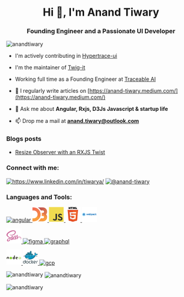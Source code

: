 <h1 align="center">Hi 👋, I'm Anand Tiwary</h1>
<h3 align="center">Founding Engineer and a Passionate UI Developer</h3>

<p align="left"> <img src="https://komarev.com/ghpvc/?username=anandtiwary&label=Profile%20views&color=0e75b6&style=flat" alt="anandtiwary" /> </p>

- I'm actively contributing in [Hypertrace-ui](https://github.com/hypertrace/hypertrace-ui)

- I'm the maintainer of [Twig-it](https://github.com/orgs/twig-it)

- Working full time as a Founding Engineer at [Traceable AI](https://www.traceable.ai/)

- 📝 I regularly write articles on [https://anand-tiwary.medium.com/](https://anand-tiwary.medium.com/)

- 💬 Ask me about **Angular, Rxjs, D3Js Javascript & startup life**

- 📫 Drop me a mail at **anand.tiwary@outlook.com**

### Blogs posts

<!-- BLOG-POST-LIST:START -->
- [Resize Observer with an RXJS Twist](https://javascript.plainenglish.io/resize-observer-with-an-rxjs-twist-8dee5bdedce3?source=rss-1cca34eb1072------2)
<!-- BLOG-POST-LIST:END -->

<h3 align="left">Connect with me:</h3>
<p align="left">
<a href="https://linkedin.com/in/tiwarya/" target="blank"><img align="center" src="https://raw.githubusercontent.com/rahuldkjain/github-profile-readme-generator/master/src/images/icons/Social/linked-in-alt.svg" alt="https://www.linkedin.com/in/tiwarya/" height="30" width="40" /></a>
<a href="https://medium.com/@anand-tiwary" target="blank"><img align="center" src="https://raw.githubusercontent.com/rahuldkjain/github-profile-readme-generator/master/src/images/icons/Social/medium.svg" alt="@anand-tiwary" height="30" width="40" /></a>
</p>

<h3 align="left">Languages and Tools:</h3>
<p align="left"> 
  <a href="https://angular.io" target="_blank"> 
   <img src="https://angular.io/assets/images/logos/angular/angular.svg" alt="angular" width="40" height="40"/> 
  </a> 
    <a href="https://d3js.org/" target="_blank"> 
    <img src="https://raw.githubusercontent.com/devicons/devicon/master/icons/d3js/d3js-original.svg" alt="d3js" width="40" height="40"/> 
  </a> 
  
  <a href="https://developer.mozilla.org/en-US/docs/Web/JavaScript" target="_blank"> 
    <img src="https://raw.githubusercontent.com/devicons/devicon/master/icons/javascript/javascript-original.svg" alt="javascript" width="40" height="40"/> 
  </a>  <a href="https://www.w3.org/html/" target="_blank"> 
    <img src="https://raw.githubusercontent.com/devicons/devicon/master/icons/html5/html5-original-wordmark.svg" alt="html5" width="40" height="40"/> 
  </a> <a href="https://webpack.js.org" target="_blank"> <img src="https://raw.githubusercontent.com/devicons/devicon/d00d0969292a6569d45b06d3f350f463a0107b0d/icons/webpack/webpack-original-wordmark.svg" alt="webpack" width="40" height="40"/> </a> 
  
  <a href="https://sass-lang.com" target="_blank"> <img src="https://raw.githubusercontent.com/devicons/devicon/master/icons/sass/sass-original.svg" alt="sass" width="40" height="40"/> 
  </a> 
    <a href="https://www.figma.com/" target="_blank"> 
    <img src="https://www.vectorlogo.zone/logos/figma/figma-icon.svg" alt="figma" width="40" height="40"/> 
  </a> 
    <a href="https://graphql.org" target="_blank"> 
    <img src="https://www.vectorlogo.zone/logos/graphql/graphql-icon.svg" alt="graphql" width="40" height="40"/> 
  </a> 
  
  <a href="https://nodejs.org" target="_blank"> <img src="https://raw.githubusercontent.com/devicons/devicon/master/icons/nodejs/nodejs-original-wordmark.svg" alt="nodejs" width="40" height="40"/> 
  </a> 
  <a href="https://www.docker.com/" target="_blank"> 
    <img src="https://raw.githubusercontent.com/devicons/devicon/master/icons/docker/docker-original-wordmark.svg" alt="docker" width="40" height="40"/> 
  </a> 
  <a href="https://cloud.google.com" target="_blank"> 
    <img src="https://www.vectorlogo.zone/logos/google_cloud/google_cloud-icon.svg" alt="gcp" width="40" height="40"/> 
  </a> 
</p>

<p><img align="left" src="https://github-readme-stats.vercel.app/api/top-langs?username=anandtiwary&show_icons=true&locale=en&layout=compact" alt="anandtiwary" /></p>

<p>&nbsp;<img align="center" src="https://github-readme-stats.vercel.app/api?username=anandtiwary&show_icons=true&locale=en" alt="anandtiwary" /></p>

<p><img align="center" src="https://github-readme-streak-stats.herokuapp.com/?user=anandtiwary&" alt="anandtiwary" /></p>
